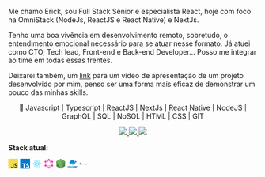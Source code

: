 
  
Me chamo Erick, sou Full Stack Sênior e especialista React, hoje com foco na OmniStack (NodeJs, ReactJS e React Native) e NextJs.

Tenho uma boa vivência em desenvolvimento remoto, sobretudo, o entendimento emocional necessário para se atuar nesse formato.
Já atuei como CTO, Tech lead, Front-end e Back-end Developer… Posso me integrar ao time em todas essas frentes.

Deixarei também, um [link](https://www.useloom.com/share/fabdc0e0c9bb4c65a097c44707f28347) para um vídeo de apresentação de um projeto desenvolvido por mim, penso ser uma forma mais eficaz de demonstrar um pouco das minhas skills.

  

<p align="center">
🚀 Javascript | Typescript | ReactJS | NextJs | React Native | NodeJS | GraphQL | SQL | NoSQL | HTML | CSS | GIT
</p>
<p align="center">
  <a href="https://github.com/erickpeixoto" alt="GitHub">
    <img src="https://img.shields.io/badge/-GitHub-000?style=flat-square&logo=Github&logoColor=white" />
  </a>
  <a href="https://www.linkedin.com/in/erickpeixoto" alt="LinkedIn">
    <img src="https://img.shields.io/badge/-LinkedIn-blue?style=flat-square&logo=Linkedin&logoColor=white" />
  </a>
  <a href="https://wa.me/5562984729965/" alt="WhatsApp">
    <img src="https://img.shields.io/badge/-WhatsApp-25D366?style=flat-square&logo=WhatsApp&logoColor=white" />
  </a>
</p>

**Stack atual:**

<code><img height="20" src="https://raw.githubusercontent.com/github/explore/80688e429a7d4ef2fca1e82350fe8e3517d3494d/topics/javascript/javascript.png"></code>
<code><img height="20" src="https://raw.githubusercontent.com/github/explore/80688e429a7d4ef2fca1e82350fe8e3517d3494d/topics/typescript/typescript.png"></code>
<code><img height="20" src="https://raw.githubusercontent.com/github/explore/80688e429a7d4ef2fca1e82350fe8e3517d3494d/topics/react/react.png"></code>
<code><img height="20" src="https://raw.githubusercontent.com/github/explore/5c058a388828bb5fde0bcafd4bc867b5bb3f26f3/topics/graphql/graphql.png"></code>
<code><img height="20" src="https://raw.githubusercontent.com/github/explore/80688e429a7d4ef2fca1e82350fe8e3517d3494d/topics/nodejs/nodejs.png"></code>
<code><img height="20" src="https://raw.githubusercontent.com/github/explore/80688e429a7d4ef2fca1e82350fe8e3517d3494d/topics/docker/docker.png"></code>
<code><img height="20" src="https://raw.githubusercontent.com/github/explore/80688e429a7d4ef2fca1e82350fe8e3517d3494d/topics/mongodb/mongodb.png"></code>

